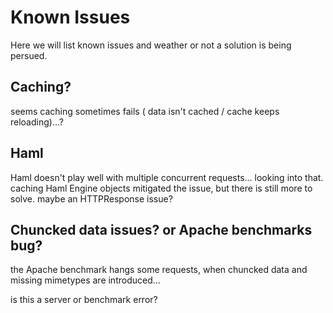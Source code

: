 # Known Issues

Here we will list known issues and weather or not a solution is being persued.

## Caching?

seems caching sometimes fails ( data isn't cached / cache keeps reloading)...?

## Haml

Haml doesn't play well with multiple concurrent requests... looking into that. caching Haml Engine objects mitigated the issue, but there is still more to solve. maybe an HTTPResponse issue?

## Chuncked data issues? or Apache benchmarks bug?

the Apache benchmark hangs some requests, when chuncked data and missing mimetypes are introduced...

is this a server or benchmark error?
